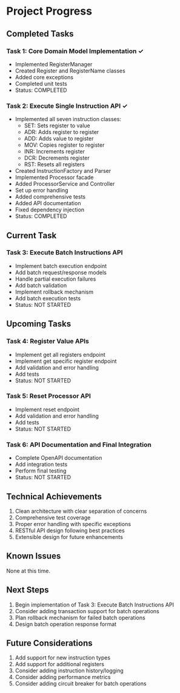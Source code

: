 # Project Progress

## Completed Tasks

### Task 1: Core Domain Model Implementation ✓
- Implemented RegisterManager
- Created Register and RegisterName classes
- Added core exceptions
- Completed unit tests
- Status: COMPLETED

### Task 2: Execute Single Instruction API ✓
- Implemented all seven instruction classes:
  * SET: Sets register to value
  * ADR: Adds register to register
  * ADD: Adds value to register
  * MOV: Copies register to register
  * INR: Increments register
  * DCR: Decrements register
  * RST: Resets all registers
- Created InstructionFactory and Parser
- Implemented Processor facade
- Added ProcessorService and Controller
- Set up error handling
- Added comprehensive tests
- Added API documentation
- Fixed dependency injection
- Status: COMPLETED

## Current Task

### Task 3: Execute Batch Instructions API
- Implement batch execution endpoint
- Add batch request/response models
- Handle partial execution failures
- Add batch validation
- Implement rollback mechanism
- Add batch execution tests
- Status: NOT STARTED

## Upcoming Tasks

### Task 4: Register Value APIs
- Implement get all registers endpoint
- Implement get specific register endpoint
- Add validation and error handling
- Add tests
- Status: NOT STARTED

### Task 5: Reset Processor API
- Implement reset endpoint
- Add validation and error handling
- Add tests
- Status: NOT STARTED

### Task 6: API Documentation and Final Integration
- Complete OpenAPI documentation
- Add integration tests
- Perform final testing
- Status: NOT STARTED

## Technical Achievements
1. Clean architecture with clear separation of concerns
2. Comprehensive test coverage
3. Proper error handling with specific exceptions
4. RESTful API design following best practices
5. Extensible design for future enhancements

## Known Issues
None at this time.

## Next Steps
1. Begin implementation of Task 3: Execute Batch Instructions API
2. Consider adding transaction support for batch operations
3. Plan rollback mechanism for failed batch operations
4. Design batch operation response format

## Future Considerations
1. Add support for new instruction types
2. Add support for additional registers
3. Consider adding instruction history/logging
4. Consider adding performance metrics
5. Consider adding circuit breaker for batch operations
